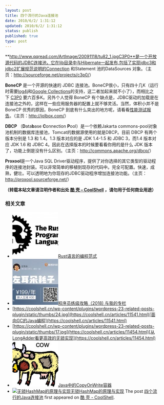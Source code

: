 ```yaml
---
layout: post
title: 四个流行的Java连接池
date: 2010/6/2/ 1:31:12
updated: 2010/6/2/ 1:31:12
status: publish
published: true
type: post
---
```


**http://www.qqread.com/ArtImage/20091118/tu82_1.jpgC3P0**是一个开放源代码的JDBC连接池，它在lib目录中与Hibernate一起发布,包括了实现jdbc3和jdbc2扩展规范说明的Connection 和Statement 池的DataSources 对象。（主页：<http://sourceforge.net/projects/c3p0/>）


**BoneCP** 是一个开源的快速的 JDBC 连接池。BoneCP很小，只有四十几K（运行时需要[log4j](http://logging.apache.org/log4j/1.2/index.html)和[Google Collections](http://code.google.com/p/google-collections/)的支持，这二者加起来就不小了），而相比之下 [C3P0](http://sourceforge.net/projects/c3p0/) 要六百多K。另外个人觉得 BoneCP 有个缺点是，JDBC驱动的加载是在连接池之外的，这样在一些应用服务器的配置上就不够灵活。当然，体积小并不是 BoneCP 优秀的原因，BoneCP 到底有什么突出的地方呢，请看看[性能测试报告](http://jolbox.com/benchmarks.html)。（主页：<http://jolbox.com/>）


**DBCP** （**D**ata**b**ase **C**onnection **P**ool）是一个依赖Jakarta commons-pool对象池机制的数据库连接池，Tomcat的数据源使用的就是DBCP。目前 DBCP 有两个版本分别是 1.3 和 1.4。1.3 版本对应的是 JDK 1.4-1.5 和 JDBC 3，而1.4 版本对应 JDK 1.6 和 JDBC 4。因此在选择版本的时候要看看你用的是什么 JDK 版本了，功能上倒是没有什么区别。（主页：<http://commons.apache.org/dbcp/>）


**Proxool**是一个Java SQL Driver驱动程序，提供了对你选择的其它类型的驱动程序的连接池封装。可以非常简单的移植到现存的代码中。完全可配置。快速，成熟，健壮。可以透明地为你现存的JDBC驱动程序增加连接池功能。（主页：<http://proxool.sourceforge.net/>）



**（转载本站文章请注明作者和出处 [酷 壳 – CoolShell](https://coolshell.cn/) ，请勿用于任何商业用途）**



### 相关文章

* [![Rust语言的编程范式](../wp-content/uploads/2020/03/rust-social-wide-150x150.jpg)](https://coolshell.cn/articles/20845.html)[Rust语言的编程范式](https://coolshell.cn/articles/20845.html)
* [![程序员练级攻略（2018)  与我的专栏](../wp-content/uploads/2018/05/300x262-150x150.jpg)](https://coolshell.cn/articles/18360.html)[程序员练级攻略（2018) 与我的专栏](https://coolshell.cn/articles/18360.html)
* [https://coolshell.cn/wp-content/plugins/wordpress-23-related-posts-plugin/static/thumbs/24.jpg](https://coolshell.cn/articles/11541.html)[面向GC的Java编程](https://coolshell.cn/articles/11541.html)
* [https://coolshell.cn/wp-content/plugins/wordpress-23-related-posts-plugin/static/thumbs/17.jpg](https://coolshell.cn/articles/11454.html)[从LongAdder看更高效的无锁实现](https://coolshell.cn/articles/11454.html)
* [![Java中的CopyOnWrite容器](../wp-content/uploads/2014/03/cow-copy-150x150.jpg)](https://coolshell.cn/articles/11175.html)[Java中的CopyOnWrite容器](https://coolshell.cn/articles/11175.html)
* [![无锁HashMap的原理与实现](../wp-content/uploads/2013/05/图1-3-150x150.jpg)](https://coolshell.cn/articles/9703.html)[无锁HashMap的原理与实现](https://coolshell.cn/articles/9703.html)
The post [四个流行的Java连接池](https://coolshell.cn/articles/2483.html) first appeared on [酷 壳 - CoolShell](https://coolshell.cn).